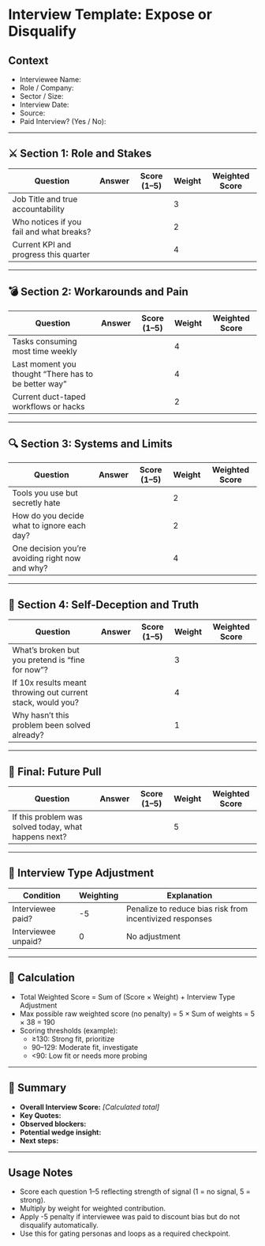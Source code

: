 # Interview Template: Expose or Disqualify

## Context

- Interviewee Name:
- Role / Company:
- Sector / Size:
- Interview Date:
- Source:
- Paid Interview? (Yes / No):

---

## ⚔️ Section 1: Role and Stakes

| Question                                 | Answer | Score (1–5) | Weight | Weighted Score |
| ---------------------------------------- | ------ | ----------- | ------ | -------------- |
| Job Title and true accountability        |        |             | 3      |                |
| Who notices if you fail and what breaks? |        |             | 2      |                |
| Current KPI and progress this quarter    |        |             | 4      |                |

---

## 💣 Section 2: Workarounds and Pain

| Question                                             | Answer | Score (1–5) | Weight | Weighted Score |
| ---------------------------------------------------- | ------ | ----------- | ------ | -------------- |
| Tasks consuming most time weekly                     |        |             | 4      |                |
| Last moment you thought “There has to be better way” |        |             | 4      |                |
| Current duct-taped workflows or hacks                |        |             | 2      |                |

---

## 🔍 Section 3: Systems and Limits

| Question                                        | Answer | Score (1–5) | Weight | Weighted Score |
| ----------------------------------------------- | ------ | ----------- | ------ | -------------- |
| Tools you use but secretly hate                 |        |             | 2      |                |
| How do you decide what to ignore each day?      |        |             | 2      |                |
| One decision you’re avoiding right now and why? |        |             | 4      |                |

---

## 🧠 Section 4: Self-Deception and Truth

| Question                                                    | Answer | Score (1–5) | Weight | Weighted Score |
| ----------------------------------------------------------- | ------ | ----------- | ------ | -------------- |
| What’s broken but you pretend is “fine for now”?            |        |             | 3      |                |
| If 10x results meant throwing out current stack, would you? |        |             | 4      |                |
| Why hasn’t this problem been solved already?                |        |             | 1      |                |

---

## 🚀 Final: Future Pull

| Question                                             | Answer | Score (1–5) | Weight | Weighted Score |
| ---------------------------------------------------- | ------ | ----------- | ------ | -------------- |
| If this problem was solved today, what happens next? |        |             | 5      |                |

---

## 🧮 Interview Type Adjustment

| Condition           | Weighting | Explanation                                              |
| ------------------- | --------- | -------------------------------------------------------- |
| Interviewee paid?   | -5        | Penalize to reduce bias risk from incentivized responses |
| Interviewee unpaid? | 0         | No adjustment                                            |

---

## 🔢 Calculation

- Total Weighted Score = Sum of (Score × Weight) + Interview Type Adjustment
- Max possible raw weighted score (no penalty) = 5 × Sum of weights = 5 × 38 = 190
- Scoring thresholds (example):
  - ≥130: Strong fit, prioritize
  - 90–129: Moderate fit, investigate
  - <90: Low fit or needs more probing

---

## 🎯 Summary

- **Overall Interview Score:** _[Calculated total]_
- **Key Quotes:**
- **Observed blockers:**
- **Potential wedge insight:**
- **Next steps:**

---

## Usage Notes

- Score each question 1–5 reflecting strength of signal (1 = no signal, 5 = strong).
- Multiply by weight for weighted contribution.
- Apply -5 penalty if interviewee was paid to discount bias but do not disqualify automatically.
- Use this for gating personas and loops as a required checkpoint.
